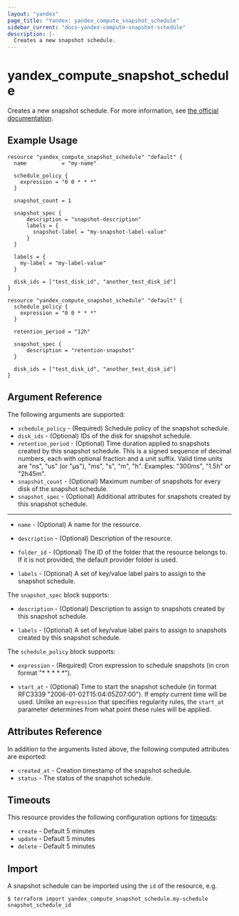 ```yaml
---
layout: "yandex"
page_title: "Yandex: yandex_compute_snapshot_schedule"
sidebar_current: "docs-yandex-compute-snapshot-schedule"
description: |-
  Creates a new snapshot schedule.
---
```


# yandex\_compute\_snapshot\_schedule

Creates a new snapshot schedule. For more information, see
[the official documentation](https://cloud.yandex.ru/docs/compute/concepts/snapshot-schedule).

## Example Usage

```hcl
resource "yandex_compute_snapshot_schedule" "default" {
  name           = "my-name"

  schedule_policy {
	expression = "0 0 * * *"
  }

  snapshot_count = 1

  snapshot_spec {
	  description = "snapshot-description"
	  labels = {
	    snapshot-label = "my-snapshot-label-value"
	  }
  }

  labels = {
    my-label = "my-label-value"
  }

  disk_ids = ["test_disk_id", "another_test_disk_id"]
}

resource "yandex_compute_snapshot_schedule" "default" {
  schedule_policy {
	expression = "0 0 * * *"
  }

  retention_period = "12h"

  snapshot_spec {
	  description = "retention-snapshot"
  }

  disk_ids = ["test_disk_id", "another_test_disk_id"]
}
```

## Argument Reference

The following arguments are supported:

* `schedule_policy` - (Required) Schedule policy of the snapshot schedule.
* `disk_ids` - (Optional) IDs of the disk for snapshot schedule.
* `retention_period` - (Optional) Time duration applied to snapshots created by this snapshot schedule. This is a signed sequence of decimal numbers, each with optional fraction and a unit suffix. Valid time units are "ns", "us" (or "µs"), "ms", "s", "m", "h". Examples: "300ms", "1.5h" or "2h45m".
* `snapshot_count` - (Optional) Maximum number of snapshots for every disk of the snapshot schedule.
* `snapshot_spec` - (Optional) Additional attributes for snapshots created by this snapshot schedule.

- - -

* `name` - (Optional) A name for the resource.

* `description` - (Optional) Description of the resource.

* `folder_id` - (Optional) The ID of the folder that the resource belongs to. If it
    is not provided, the default provider folder is used.

* `labels` - (Optional) A set of key/value label pairs to assign to the snapshot schedule.

The `snapshot_spec` block supports:

* `description` - (Optional) Description to assign to snapshots created by this snapshot schedule.

* `labels` - (Optional) A set of key/value label pairs to assign to snapshots created by this snapshot schedule.

The `schedule_policy` block supports:

* `expression` - (Required) Cron expression to schedule snapshots (in cron format "* * * * *").

* `start_at` - (Optional) Time to start the snapshot schedule (in format RFC3339 "2006-01-02T15:04:05Z07:00"). If empty current time will be used. Unlike an `expression` that specifies regularity rules, the `start_at` parameter determines from what point these rules will be applied.

## Attributes Reference

In addition to the arguments listed above, the following computed attributes are exported:

* `created_at` - Creation timestamp of the snapshot schedule.
* `status` - The status of the snapshot schedule.

## Timeouts

This resource provides the following configuration options for
[timeouts](https://www.terraform.io/docs/language/resources/syntax.html#operation-timeouts):

- `create` - Default 5 minutes
- `update` - Default 5 minutes
- `delete` - Default 5 minutes

## Import

A snapshot schedule can be imported using the `id` of the resource, e.g.

```
$ terraform import yandex_compute_snapshot_schedule.my-schedule snapshot_schedule_id
```
